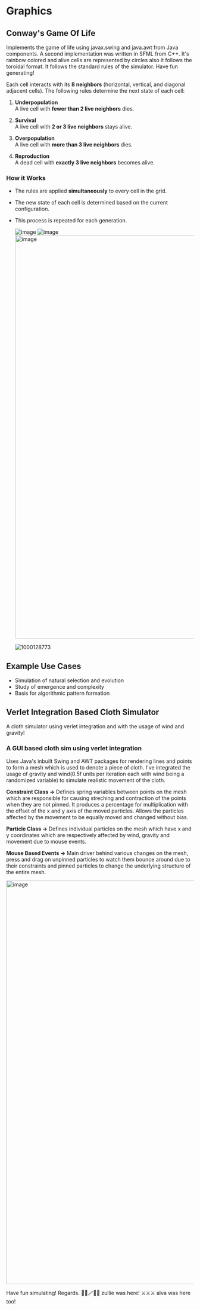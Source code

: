 # Graphics

## Conway's Game Of Life   
Implements the game of life using javax.swing and java.awt from Java components. A second implementation was written in SFML from C++. It's rainbow colored and alive cells are represented by circles also it follows the toroidal format. It follows the standard rules of the simulator. Have fun generating!


Each cell interacts with its **8 neighbors** (horizontal, vertical, and diagonal adjacent cells). The following rules determine the next state of each cell:

1. **Underpopulation**  
   A live cell with **fewer than 2 live neighbors** dies.

2. **Survival**  
   A live cell with **2 or 3 live neighbors** stays alive.

3. **Overpopulation**  
   A live cell with **more than 3 live neighbors** dies.

4. **Reproduction**  
   A dead cell with **exactly 3 live neighbors** becomes alive.

###  How it Works

- The rules are applied **simultaneously** to every cell in the grid.
- The new state of each cell is determined based on the current configuration.
- This process is repeated for each generation.

  ![image](https://github.com/user-attachments/assets/b50bafef-97af-4f96-82c2-27a7fc3b1ea3)
  ![image](https://github.com/user-attachments/assets/65e1cfaa-b8be-4738-a670-d6ca305a93b9)
  <img width="1920" height="1080" alt="image" src="https://github.com/user-attachments/assets/c5043204-de5a-4e5a-8599-4a7516a4da81" />

  ![1000128773](https://github.com/user-attachments/assets/be557b62-75b9-489e-8fe0-0f9331fee1f9)


##  Example Use Cases

- Simulation of natural selection and evolution
- Study of emergence and complexity
- Basis for algorithmic pattern formation

## Verlet Integration Based Cloth Simulator
A cloth simulator using verlet integration and with the usage of wind and gravity!

### A GUI based cloth sim using verlet integration
Uses Java's inbuilt Swing and AWT packages for rendering lines and points to form a mesh which is used to denote a piece of cloth. I've integrated the usage of gravity and wind(0.5f units per iteration each with wind being a randomized variable) to simulate realistic movement of the cloth. 

**Constraint Class ->**
 Defines spring variables between points on the mesh which are responsible for causing streching and contraction of the points when they are not pinned. It produces a percentage for multiplication with the offset of the x and y axis of the moved particles. Allows the particles affected by the movement to be equally moved and changed without bias.

**Particle Class ->**
 Defines individual particles on the mesh which have x and y coordinates which are respectively affected by wind, gravity and movement due to mouse events.

**Mouse Based Events ->**
 Main driver behind various changes on the mesh, press and drag on unpinned particles to watch them bounce around due to their constraints and pinned particles to change the underlying structure of the entire mesh.

<img width="1920" height="1080" alt="image" src="https://github.com/user-attachments/assets/58b5db4a-6d74-4db0-88da-5b568c7efbe8" />

Have fun simulating! Regards.
🧙‍♀️🪄🧙‍♀️ zullie was here!
⚔️⚔️⚔️ alva was here too!
